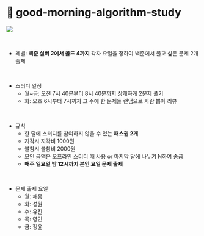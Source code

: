 # 🌅 good-morning-algorithm-study

![](https://velog.velcdn.com/images/superkingyj/post/c3e8bc50-d726-4243-a33d-f751e095c468/image.jpeg)

<br>

- 레벨: **백준 실버 2에서 골드 4까지** 각자 요일을 정하여 백준에서 풀고 싶은 문제 2개 출제

<br>

- 스터디 일정
  - 월~금: 오전 7시 40분부터 8시 40분까지 상쾌하게 2문제 풀기
  - 화: 오흐 6시부터 7시까지 그 주에 한 문제들 랜덤으로 사람 뽑아 리뷰

<br>

- 규칙
  - 한 달에 스터디를 참여하지 않을 수 있는 **패스권 2개**
  - 지각시 지각비 1000원
  - 불참시 불참비 2000원
  - 모인 금액은 오프라인 스터디 때 사용 or 마지막 달에 나누기 N하여 송금
  - **매주 일요일 밤 12시까지 본인 요일 문제 출제**

<br>

- 문제 출제 요일
  - 월: 채홍
  - 화: 성원
  - 수: 유진
  - 목: 영민
  - 금: 정윤